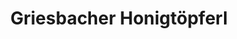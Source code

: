 ---
title: "Griesbacher Honigtöpferl"
url: /bad-griesbach-i-rottal/griesbacher-honigtoepferl/
shop: Imkerei
---